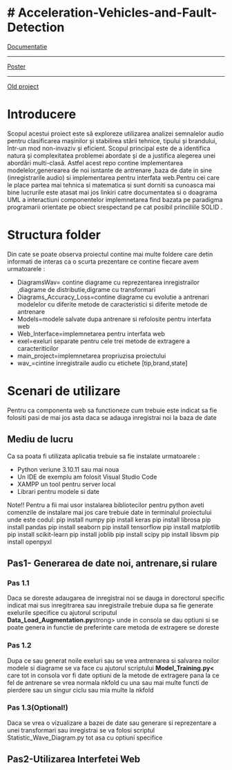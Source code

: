 <h1># Acceleration-Vehicles-and-Fault-Detection</h1>
<body>
<a href="https://cs229.stanford.edu/proj2019aut/data/assignment_308832_raw/26646848.pdf">Documentatie</a>
<hr>
<a href="https://cs229.stanford.edu/proj2019aut/data/assignment_308875_raw/26504237.pdf">Poster</a>
<hr>
<a href="https://github.com/CiocanAlexandru/Licenta">Old project</a>

<h1>Introducere</h1>
<p>

Scopul acestui proiect este  să exploreze utilizarea analizei semnalelor audio pentru clasificarea mașinilor și stabilirea stării tehnice, tipului și brandului, într-un mod non-invaziv și eficient. Scopul principal este de a identifica natura și complexitatea problemei abordate și de a justifica alegerea unei abordări multi-clasă.
 Astfel acest repo contine implementarea modelelor,generearea de noi isntante de antrenare ,baza de date in  sine (inregistrarile audio) si implementarea pentru interfata web.Pentru cei care le place partea mai tehnica si matematica si sunt dorniti sa cunoasca mai bine lucrurile este atasat mai jos linkiri catre documentatea si o doagrama UML a interactiuni componentelor implemnetarea find bazata pe paradigma programarii orientate pe obiect srespectand pe cat posibil princiliile SOLID .

</p>
<h1>Structura folder</h1>
<p>Din cate se poate observa proiectul contine mai multe foldere care detin informati de interas ca o scurta prezentare ce contine fiecare avem urmatoarele :</p>
<ul>
<li>DiagramsWav= contine diagrame cu reprezentarea inregistrailor ,diagrame de distributie,digrame cu transformari</li>
<li>Diagrams_Accuracy_Loss=contine diagrame cu evolutie a antrenari modelelor cu diferite metode de caracteristici si diferite metode de antrenare</li>
<li>Models=modele salvate dupa antrenare si refolosite pentru interfata web</li>
<li>Web_Interface=implemnetarea pentru interfata web</li>
<li>exel=exeluri separate pentru cele trei metode de extragere a caracteriticilor</li>
<li>main_project=implemnetarea propriuzisa  proiectului </li>
<li>wav_=cintine inregistraile audio cu etichete [tip,brand,state]</li>
</ul>
<h1>Scenari de utilizare</h1>
Pentru ca componenta web sa functioneze cum trebuie este indicat sa fie folositi pasi de mai jos  asta daca se adauga inregistrai noi la baza de date 
<h2>Mediu de lucru</h2>
Ca sa poata fi utilizata aplicatia trebuie sa fie instalate urmatoarele :
<ul>
<li>Python veriune 3.10.11 sau mai noua </li>
<li>Un IDE de exemplu am folosit Visual Studio Code</li>
<li>XAMPP un tool pentru server local</li>
<li>Librari pentru modele si date</li>
</ul>

<p>Note!!
Pentru  a fii mai usor instalarea bibliotecilor  pentru python aveti comenzile de instalare mai jos care trebuie date in terminalul proiectului unde este codul:
pip install numpy
pip install keras
pip install librosa
pip install pandas
pip install seaborn
pip install tensorflow
pip install matplotlib
pip install scikit-learn
pip install joblib
pip install scipy
pip install libsvm
pip install openpyxl
</p>
<h2>Pas1- Generarea de date noi, antrenare,si rulare</h2>

 <h3>Pas 1.1</h3> <p>Daca se doreste adaugarea de inregistrai noi se dauga in dorectorul specific indicat mai sus inregitrarea sau inregistraile trebuie dupa sa fie generate
 exelurile specifice cu ajutorul scriputul <strong>Data_Load_Augmentation.py</strong>strong> unde in consola se dau optiuni si se poate genera in functie de preferinte care metoda de extragere se doreste
 </p>
 <h3>Pas 1.2</h3>
 <p>Dupa ce sau generat noile exeluri sau se vrea antrenarea si salvarea noilor modele si diagrame se va face cu ajutorul scriptului <strong>Model_Training.py<</strong> care tot in consola vor fi date optiuni de la metode de extragere 
 pana la ce fel de antrenare se vrea normala nkfold cu una sau mai multe functi de pierdere sau un singur ciclu sau mia multe la nkfold 
 </p>
 <h3>Pas 1.3(Optional!)</h3> 
 <p>Daca se vrea o vizualizare a bazei de date sau generare si reprezentare a unei transformari sau inregistrai se va folosi scriptul  Statistic_Wave_Diagram.py tot asa cu optiuni specifice </p>

<h2>Pas2-Utilizarea Interfetei Web</h2>
</body>


